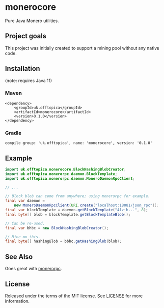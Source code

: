 # monerocore

Pure Java Monero utilities.

## Project goals

This project was initially created to support a mining pool without
any native code.

## Installation

(note: requires Java 11)

### Maven

```
<dependency>
    <groupId>uk.offtopica</groupId>
    <artifactId>monerocore</artifactId>
    <version>0.1.0</version>
</dependency>
```

### Gradle

```
compile group: 'uk.offtopica', name: 'monerocore', version: '0.1.0'
```


## Example

```java
import uk.offtopica.monerocore.BlockHashingBlobCreator;
import uk.offtopica.monerorpc.daemon.BlockTemplate;
import uk.offtopica.monerorpc.daemon.MoneroDaemonRpcClient;

// ...

// Block blob can come from anywhere; using monerorpc for example.
final var daemon =
    new MoneroDaemonRpcClient(URI.create("localhost:18081/json_rpc"));
final var blockTemplate = daemon.getBlockTemplate("41zih...", 8);
final byte[] blob = blockTemplate.getBlockTemplateBlob();

// Can be re-used.
final var bhbc = new BlockHashingBlobCreator();

// Mine on this.
final byte[] hashingBlob = bbhc.getHashingBlob(blob);
```

## See Also

Goes great with [monerorpc](https://www.offtopica.uk/projects/monerorpc).

## License

Released under the terms of the MIT license.
See [LICENSE](LICENSE) for more information.
